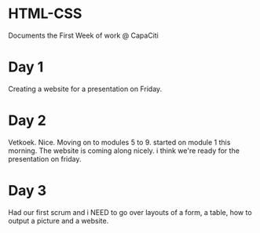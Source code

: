# HTML-CSS
Documents the First Week of work @ CapaCiti
# Day 1
  Creating a website for a presentation on Friday.
# Day 2
  Vetkoek. Nice.
  Moving on to modules 5 to 9. started on module 1 this morning.
  The website is coming along nicely. i think we're ready for the presentation on friday.
# Day 3
Had our first scrum and i NEED to go over layouts of a form, a table, how to output a picture and a website. 
